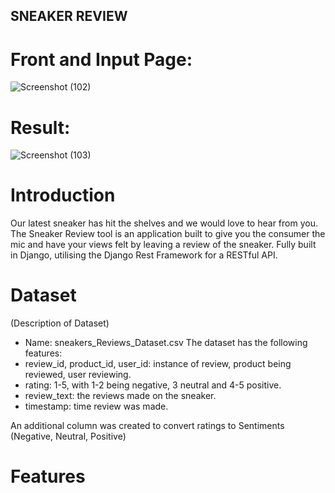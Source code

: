## SNEAKER REVIEW
# Front and Input Page:
![Screenshot (102)](https://github.com/stxrboi/202003490-sneaker-api/assets/73634482/e2c67e65-8cf9-451d-bf08-5f509452e074)
# Result:
![Screenshot (103)](https://github.com/stxrboi/202003490-sneaker-api/assets/73634482/5373a151-8517-4b8f-9ee9-051457596fba)
# Introduction
Our latest sneaker has hit the shelves and we would love to hear from you. The Sneaker Review tool is an application built to give you the consumer the mic and have your views felt by leaving a review of the sneaker. Fully built in Django, utilising the Django Rest Framework for a RESTful API. 

# Dataset
(Description of Dataset)
- Name: sneakers_Reviews_Dataset.csv
The dataset has the following features:
- review_id, product_id, user_id: instance of review, product being reviewed, user reviewing.
- rating: 1-5, with 1-2 being negative, 3 neutral and 4-5 positive.
- review_text: the reviews made on the sneaker.
- timestamp: time review was made.

An additional column was created to convert ratings to Sentiments (Negative, Neutral, Positive)

# Features
